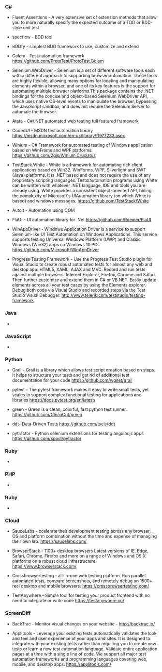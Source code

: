 ### C# 
* Fluent Assertions - A very extensive set of extension methods that allow you to more naturally specify the expected outcome of a TDD or 
BDD-style unit test

* specflow - BDD tool

* BDDfy - simplest BDD framework to use, customize and extend

* Golem - Test automation framework https://github.com/ProtoTest/ProtoTest.Golem

* Selenium.WebDriver - Selenium is a set of different software tools each with a different approach to supporting browser automation. These tools are highly flexible, allowing many options for locating and manipulating elements within a browser, and one of its key features is the support for automating multiple browser platforms.This package contains the .NET bindings for the concise and object-based
Selenium WebDriver API, which uses native OS-level events to manipulate the browser, bypassing the JavaScript sandbox, and does not require the Selenium Server to automate the browser.

* Atata - C#/.NET automated web testing full featured framework

* CodedUI - MSDN test automation library https://msdn.microsoft.com/en-us/library/ff977233.aspx

* Winium - C# Framework for automated testing of Windows application based on WinFroms and WPF platforms. https://github.com/2gis/Winium.Cruciatus

* TestStack.White - White is a framework for automating rich client applications based on Win32, WinForms, WPF, Silverlight and SWT (Java) platforms. It is .NET based and does not require the use of any proprietary scripting languages. Tests/automation programs using White can be written with whatever .NET language, IDE and tools you are already using. White provides a consistent object-oriented API, hiding the complexity of Microsoft's UIAutomation library (on which White is based) and windows messages. https://github.com/TestStack/White

* AutoIt - Automation using COM

* FlaUI - UI automation library for .Net https://github.com/Roemer/FlaUI

* WinAppDriver - Windows Application Driver is a service to support Selenium-like UI Test Automation on Windows Applications. This service supports testing Universal Windows Platform (UWP) and Classic Windows (Win32) apps on Windows 10 PCs https://github.com/Microsoft/WinAppDriver

* Progress Testing Framework - Use the Progress Test Studio plugin for Visual Studio to create robust automated tests for almost any web and desktop app: HTML5, XAML, AJAX and MVC. Record and run tests against multiple browsers: Internet Explorer, Firefox, Chrome and Safari. Then further customize and extend them in C# or VB.NET. Easily update elements across all your test cases by using the Elements explorer. Debug both code via Visual Studio and recorded steps via the Test Studio Visual Debugger. http://www.telerik.com/teststudio/testing-framework

### Java 
*

### JavaScript 
*

### Python 
* Grail - Grail is a library which allows test script creation based on steps. It helps to structure your tests and get rid of additional test documentation for your code https://github.com/wgnet/grail

* pytest - The pytest framework makes it easy to write small tests, yet scales to support complex functional testing for applications and libraries https://docs.pytest.org/en/latest/

* green - Green is a clean, colorful, fast python test runner. https://github.com/CleanCut/green

* ddt- Data-Driven Tests  https://github.com/txels/ddt

* pytractor - Python selenium extensions for testing angular.js apps  https://github.com/kpodl/pytractor
### Ruby 
*

### PHP 
*

### Ruby 
*

### Cloud
* SauceLabs - ccelerate their development testing across any browser, OS and platform combination without the time and expense of managing their own lab. https://saucelabs.com/

* BrowserStack - 1100+ desktop browsers Latest versions of IE, Edge, Safari, Chrome, Firefox and more on a range of Windows and OS X platforms on a robust cloud infrastructure. https://www.browserstack.com/

* Crossbrowsertesting - all-in-one web testing platform. Run parallel automated tests, compare screenshots, and remotely debug on 1500+ real desktop and mobile browsers. https://crossbrowsertesting.com/

* TestAnywhere - Simple tool for testing your product frontend with no need to integrate or write code https://testanywhere.co/

### ScreenDiff
* BackTrac - Monitor visual changes on your website - http://backtrac.io/

* Applitools - Leverage your existing tests,automatically validates the look and feel and user experience of your apps and sites. It is designed to integrate with your existing tests rather than requiring you to create new tests or learn a new test automation language. Validate entire application pages at a time with a single line of code. We support all major test automation frameworks and programming languages covering web, mobile, and desktop apps. https://applitools.com/


